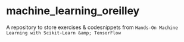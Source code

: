 # machine_learning_oreilley
A repository to store exercises &amp; codesnippets from `Hands-On Machine Learning with Scikit-Learn &amp; TensorFlow`
